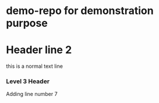 # demo-repo for demonstration purpose
# Header line 2
this is a normal text line

### Level 3 Header
Adding line number 7